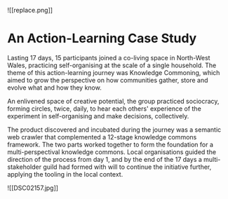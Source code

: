 ![[replace.png]]

# An Action-Learning Case Study
Lasting 17 days, 15 participants joined a co-living space in North-West Wales, practicing self-organising at the scale of a single household. The theme of this action-learning journey was Knowledge Commoning, which aimed to grow the perspective on how communities gather, store and evolve what and how they know. 

An enlivened space of creative potential, the group practiced sociocracy, forming circles, twice, daily, to hear each others' experience of the experiment in self-organising and make decisions, collectively.

The product discovered and incubated during the journey was a semantic web crawler that complemented a 12-stage knowledge commons framework. The two parts worked together to form the foundation for a multi-perspectival knowledge commons. Local organisations guided the direction of the process from day 1, and by the end of the 17 days a multi-stakeholder guild had formed with will to continue the initiative further, applying the tooling in the local context. 

![[DSC02157.jpg]]